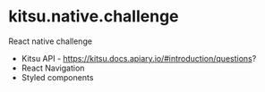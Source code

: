 # kitsu.native.challenge
React native challenge

- Kitsu API - https://kitsu.docs.apiary.io/#introduction/questions?
- React Navigation
- Styled components

